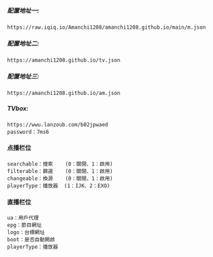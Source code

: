 ##### 配置地址一:
```
https://raw.iqiq.io/Amanchi1208/amanchi1208.github.io/main/m.json
```

##### 配置地址二:
```
https://amanchi1208.github.io/tv.json
```

##### 配置地址三:
```
https://amanchi1208.github.io/am.json
```

##### TVbox:
```
https://wwu.lanzoub.com/b02jpwaed
password：7ms6
```
#### 点播栏位
```
searchable：搜索    (0：關閉、1：啟用)  
filterable：篩選    (0：關閉、1：啟用)  
changeable：換源    (0：關閉、1：啟用)
playerType：播放器  (1：IJK、2：EXO)
```
#### 直播栏位
```
ua：用戶代理
epg：節目網址
logo：台標網址
boot：是否自動開啟
playerType：播放器
```
